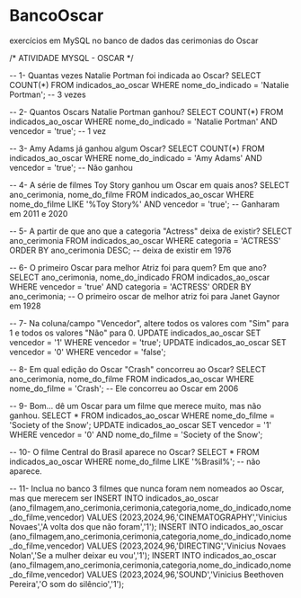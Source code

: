 # BancoOscar
exercícios em MySQL no banco de dados das cerimonias do Oscar


/* ATIVIDADE MYSQL - OSCAR */

-- 1- Quantas vezes Natalie Portman foi indicada ao Oscar?
SELECT COUNT(*) FROM indicados_ao_oscar WHERE nome_do_indicado = 'Natalie Portman';
-- 3 vezes


-- 2- Quantos Oscars Natalie Portman ganhou?
SELECT COUNT(*) FROM indicados_ao_oscar WHERE nome_do_indicado = 'Natalie Portman' AND vencedor = 'true';
-- 1 vez


-- 3- Amy Adams já ganhou algum Oscar?
SELECT COUNT(*) FROM indicados_ao_oscar WHERE nome_do_indicado = 'Amy Adams' AND vencedor = 'true';
-- Não ganhou


-- 4- A série de filmes Toy Story ganhou um Oscar em quais anos?
SELECT ano_cerimonia, nome_do_filme FROM indicados_ao_oscar WHERE nome_do_filme LIKE '%Toy Story%' AND vencedor = 'true';
-- Ganharam em 2011 e 2020


-- 5- A partir de que ano que a categoria "Actress" deixa de existir? 
SELECT ano_cerimonia FROM indicados_ao_oscar WHERE categoria = 'ACTRESS' ORDER BY ano_cerimonia DESC;
-- deixa de existir em 1976


-- 6- O primeiro Oscar para melhor Atriz foi para quem? Em que ano?
SELECT ano_cerimonia, nome_do_indicado FROM indicados_ao_oscar WHERE vencedor = 'true' AND categoria = 'ACTRESS' ORDER BY ano_cerimonia;
-- O primeiro oscar de melhor atriz foi para Janet Gaynor em 1928


-- 7- Na coluna/campo "Vencedor", altere todos os valores com "Sim" para 1 e todos os valores "Não" para 0.
UPDATE indicados_ao_oscar SET vencedor = '1' WHERE vencedor = 'true'; 
UPDATE indicados_ao_oscar SET vencedor = '0' WHERE vencedor = 'false';


-- 8- Em qual edição do Oscar "Crash" concorreu ao Oscar?
SELECT ano_cerimonia, nome_do_filme FROM indicados_ao_oscar WHERE nome_do_filme = 'Crash';
-- Ele concorreu ao Oscar em 2006


-- 9- Bom... dê um Oscar para um filme que merece muito, mas não ganhou.
SELECT * FROM indicados_ao_oscar WHERE nome_do_filme = 'Society of the Snow';
UPDATE indicados_ao_oscar SET vencedor = '1' WHERE vencedor = '0' AND nome_do_filme = 'Society of the Snow';


-- 10- O filme Central do Brasil aparece no Oscar?
SELECT * FROM indicados_ao_oscar WHERE nome_do_filme LIKE '%Brasil%';
-- não aparece.


-- 11- Inclua no banco 3 filmes que nunca foram nem nomeados ao Oscar, mas que merecem ser
INSERT INTO indicados_ao_oscar (ano_filmagem,ano_cerimonia,cerimonia,categoria,nome_do_indicado,nome_do_filme,vencedor) VALUES (2023,2024,96,'CINEMATOGRAPHY','Vinicius Novaes','A volta dos que não foram','1');
INSERT INTO indicados_ao_oscar (ano_filmagem,ano_cerimonia,cerimonia,categoria,nome_do_indicado,nome_do_filme,vencedor) VALUES (2023,2024,96,'DIRECTING','Vinicius Novaes Nolan','Se a mulher deixar eu vou','1');
INSERT INTO indicados_ao_oscar (ano_filmagem,ano_cerimonia,cerimonia,categoria,nome_do_indicado,nome_do_filme,vencedor) VALUES (2023,2024,96,'SOUND','Vinicius Beethoven Pereira','O som do silêncio','1');



